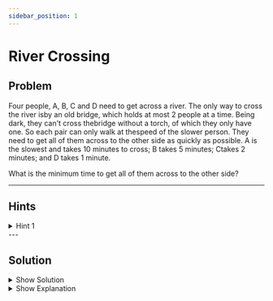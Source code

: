 ```yaml
---
sidebar_position: 1
---
```


# River Crossing

## Problem

<p style={{ fontSize: "1.2rem", fontStyle: "italic" }}>

Four people, A, B, C and D need to get across a river. The only way to cross the river isby an old bridge, which holds at most 2 people at a time. Being dark, they can't cross thebridge without a torch, of which they only have one. So each pair can only walk at thespeed of the slower person. They need to get all of them across to the other side as
quickly as possible. A is the slowest and takes 10 minutes to cross; B takes 5 minutes; Сtakes 2 minutes; and D takes 1 minute.

What is the minimum time to get all of them across to the other side?

</p>

---

## Hints

<details>
  <summary>Hint 1</summary>

  A and B should go together
</details>
---

## Solution

<details>
  <summary className="show-sol">Show Solution</summary>

  17 minutes
</details>

<details>
  <summary className="show-sol">Show Explanation</summary>

To utilize the event that A and B go together to optimize time. The routine is as below:

1. C and D cross together in 2 minutes.  
2. D returns with the flashlight in 1 minute.  
3. A and B cross together in 10 minutes.  
4. C returns with the flashlight in 2 minutes.  
5. C and D cross together again in 2 minutes.  

Total: 2 + 1 + 10 + 2 + 2 = 17 minutes
</details>

